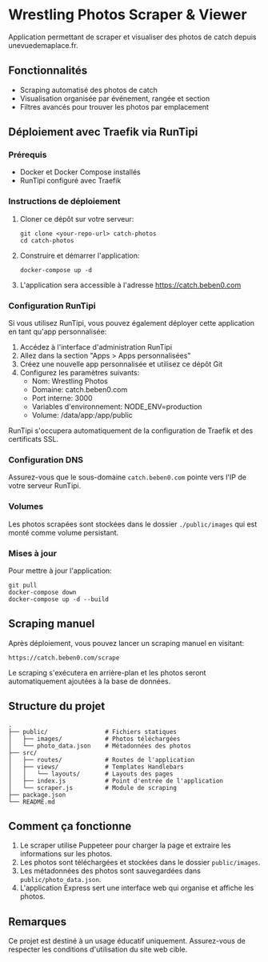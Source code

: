 # Wrestling Photos Scraper & Viewer

Application permettant de scraper et visualiser des photos de catch depuis unevuedemaplace.fr.

## Fonctionnalités

- Scraping automatisé des photos de catch
- Visualisation organisée par événement, rangée et section
- Filtres avancés pour trouver les photos par emplacement

## Déploiement avec Traefik via RunTipi

### Prérequis

- Docker et Docker Compose installés
- RunTipi configuré avec Traefik

### Instructions de déploiement

1. Cloner ce dépôt sur votre serveur:

   ```
   git clone <your-repo-url> catch-photos
   cd catch-photos
   ```

2. Construire et démarrer l'application:

   ```
   docker-compose up -d
   ```

3. L'application sera accessible à l'adresse https://catch.beben0.com

### Configuration RunTipi

Si vous utilisez RunTipi, vous pouvez également déployer cette application en tant qu'app personnalisée:

1. Accédez à l'interface d'administration RunTipi
2. Allez dans la section "Apps > Apps personnalisées"
3. Créez une nouvelle app personnalisée et utilisez ce dépôt Git
4. Configurez les paramètres suivants:
   - Nom: Wrestling Photos
   - Domaine: catch.beben0.com
   - Port interne: 3000
   - Variables d'environnement: NODE_ENV=production
   - Volume: /data/app:/app/public

RunTipi s'occupera automatiquement de la configuration de Traefik et des certificats SSL.

### Configuration DNS

Assurez-vous que le sous-domaine `catch.beben0.com` pointe vers l'IP de votre serveur RunTipi.

### Volumes

Les photos scrapées sont stockées dans le dossier `./public/images` qui est monté comme volume persistant.

### Mises à jour

Pour mettre à jour l'application:

```
git pull
docker-compose down
docker-compose up -d --build
```

## Scraping manuel

Après déploiement, vous pouvez lancer un scraping manuel en visitant:

```
https://catch.beben0.com/scrape
```

Le scraping s'exécutera en arrière-plan et les photos seront automatiquement ajoutées à la base de données.

## Structure du projet

```
.
├── public/                # Fichiers statiques
│   ├── images/            # Photos téléchargées
│   └── photo_data.json    # Métadonnées des photos
├── src/
│   ├── routes/            # Routes de l'application
│   ├── views/             # Templates Handlebars
│   │   └── layouts/       # Layouts des pages
│   ├── index.js           # Point d'entrée de l'application
│   └── scraper.js         # Module de scraping
├── package.json
└── README.md
```

## Comment ça fonctionne

1. Le scraper utilise Puppeteer pour charger la page et extraire les informations sur les photos.
2. Les photos sont téléchargées et stockées dans le dossier `public/images`.
3. Les métadonnées des photos sont sauvegardées dans `public/photo_data.json`.
4. L'application Express sert une interface web qui organise et affiche les photos.

## Remarques

Ce projet est destiné à un usage éducatif uniquement. Assurez-vous de respecter les conditions d'utilisation du site web cible.
